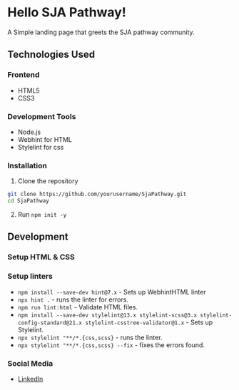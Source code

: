 # Hello SJA Pathway!

A Simple landing page that greets the SJA pathway community.


## Technologies Used

### Frontend
- HTML5
- CSS3

### Development Tools
- Node.js
- Webhint for HTML
- Stylelint for css


### Installation

1. Clone the repository
```bash
git clone https://github.com/yourusername/SjaPathway.git
cd SjaPathway
```

2. Run `npm init -y`

## Development


### Setup HTML & CSS

### Setup linters

- `npm install --save-dev hint@7.x` - Sets up WebhintHTML linter
- `npx hint .` - runs the linter for errors.
- `npm run lint:html` - Validate HTML files.
- `npm install --save-dev stylelint@13.x stylelint-scss@3.x stylelint-config-standard@21.x stylelint-csstree-validator@1.x` - Sets up Stylelint.
- `npx stylelint "**/*.{css,scss}` - runs the linter.
- `npx stylelint "**/*.{css,scss} --fix` - fixes the errors found.

### Social Media

- [LinkedIn](linkedin.com//in/musaibxandra/)


